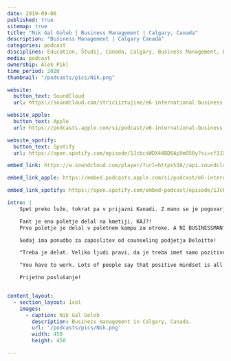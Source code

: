 ```yaml
---
date: 2019-09-06
published: true 
sitemap: true
title: "Nik Gal Golob | Business Management | Calgary, Canada" 
description: "Business Management | Calgary Canada"
categories: podcast
disciplines: Education, Študij, Canada, Calgary, Business Management, BSc
media: podcast
ownership: Alek Pikl
time_period: 2020
thumbnail: "/podcasts/pics/Nik.png"

website:
  button_text: SoundCloud
  url: https://soundcloud.com/striciiztujine/e6-international-business-university-of-calgary-w-nik-golob?in=striciiztujine/sets/1-sezona

website_apple:
  button_text: Apple
  url: https://podcasts.apple.com/si/podcast/e6-international-business-university-calgary-w-nik/id1435290632?i=1000421728102

website_spotify:
  button_text: Spotify
  url: https://open.spotify.com/episode/1JcbcsWDX44BD6ApVmO50y?si=sf3JXTs5TAespdwX7N7p0g

embed_link: https://w.soundcloud.com/player/?url=https%3A//api.soundcloud.com/tracks/513656766&color=%23ff5500&auto_play=false&hide_related=false&show_comments=true&show_user=true&show_reposts=false&show_teaser=true

embed_link_apple: https://embed.podcasts.apple.com/si/podcast/e6-international-business-university-calgary-w-nik/id1435290632?i=1000421728102

embed_link_spotify: https://open.spotify.com/embed-podcast/episode/1JcbcsWDX44BD6ApVmO50y

intro: |
    Spet preko luže, tokrat pa v prijazni Kanadi. Z mano se je pogovarjal Nik Gal Golob, študent Business-a na univerzi Calgary v istoimenskem mestu na Zahodu Kanade - mesto leži pred "Rocky mountains". Predelala sva prijavo, način predajanja znanja, in še mnoge druge teme.

    Fant je eno poletje delal na kmetiji. KAJ?! 
    Prvo poletje je delal v poletnem kampu za otroke. A NI BUSINESSMAN?!

    Sedaj ima ponudbo za zaposlitev od counseling podjetja Deloitte!

    "Treba je delat. Veliko ljudi pravi, da je treba imet samo pozitivne misli ... Ni res! Je fino, ampak potrebno je dat glavo dol in stvari narest!"

    "You have to work. Lots of people say that positive mindset is all you need... Not true! Sure, it helps, but at the end of the day you have to put your head down and work!"

    Prijetno poslušanje!


content_layout:
  - section_layout: 1col
    images:
      - caption: Nik Gal Golob
        description: Business management in Calgary, Canada.
        url: '/podcasts/pics/Nik.png'
        width: 450 
        height: 450

---
```

